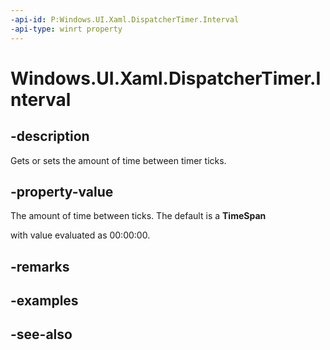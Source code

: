 ```yaml
---
-api-id: P:Windows.UI.Xaml.DispatcherTimer.Interval
-api-type: winrt property
---
```


<!-- Property syntax
public Windows.Foundation.TimeSpan Interval { get;  set; }
-->

# Windows.UI.Xaml.DispatcherTimer.Interval

## -description
Gets or sets the amount of time between timer ticks.



## -property-value
The amount of time between ticks. The default is a **TimeSpan**
<!--DON'T link this keyword, the type is projected so you actually need two different links-->
with value evaluated as 00:00:00.

## -remarks

## -examples

## -see-also
